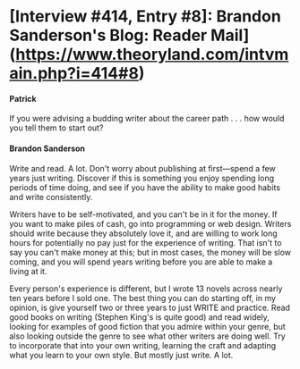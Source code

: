 # [Interview #414, Entry #8]: Brandon Sanderson's Blog: Reader Mail](https://www.theoryland.com/intvmain.php?i=414#8)

#### Patrick

If you were advising a budding writer about the career path . . . how would you tell them to start out?

#### Brandon Sanderson

Write and read. A lot. Don't worry about publishing at first—spend a few years just writing. Discover if this is something you enjoy spending long periods of time doing, and see if you have the ability to make good habits and write consistently.

Writers have to be self-motivated, and you can't be in it for the money. If you want to make piles of cash, go into programming or web design. Writers should write because they absolutely love it, and are willing to work long hours for potentially no pay just for the experience of writing. That isn't to say you can't make money at this; but in most cases, the money will be slow coming, and you will spend years writing before you are able to make a living at it.

Every person's experience is different, but I wrote 13 novels across nearly ten years before I sold one. The best thing you can do starting off, in my opinion, is give yourself two or three years to just WRITE and practice. Read good books on writing (Stephen King's is quite good) and read widely, looking for examples of good fiction that you admire within your genre, but also looking outside the genre to see what other writers are doing well. Try to incorporate that into your own writing, learning the craft and adapting what you learn to your own style. But mostly just write. A lot.

